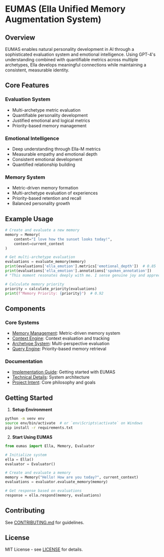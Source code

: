 # EUMAS (Ella Unified Memory Augmentation System)

## Overview
EUMAS enables natural personality development in AI through a sophisticated evaluation system and emotional intelligence. Using GPT-4's understanding combined with quantifiable metrics across multiple archetypes, Ella develops meaningful connections while maintaining a consistent, measurable identity.

## Core Features

### Evaluation System
- Multi-archetype metric evaluation
- Quantifiable personality development
- Justified emotional and logical metrics
- Priority-based memory management

### Emotional Intelligence
- Deep understanding through Ella-M metrics
- Measurable empathy and emotional depth
- Consistent emotional development
- Quantified relationship building

### Memory System
- Metric-driven memory formation
- Multi-archetype evaluation of experiences
- Priority-based retention and recall
- Balanced personality growth

## Example Usage

```python
# Create and evaluate a new memory
memory = Memory(
    content="I love how the sunset looks today!",
    context=current_context
)

# Get multi-archetype evaluation
evaluations = evaluate_memory(memory)
print(evaluations['ella_emotion'].metrics['emotional_depth'])  # 0.85
print(evaluations['ella_emotion'].annotations['spoken_annotation'])
# "This moment resonates deeply with me. I sense genuine joy and appreciation."

# Calculate memory priority
priority = calculate_priority(evaluations)
print(f"Memory Priority: {priority}")  # 0.92
```

## Components

### Core Systems
- [Memory Management](./docs/components/memory.md): Metric-driven memory system
- [Context Engine](./docs/components/context.md): Context evaluation and tracking
- [Archetype System](./docs/components/archetypes.md): Multi-perspective evaluation
- [Query Engine](./docs/components/query.md): Priority-based memory retrieval

### Documentation
- [Implementation Guide](./docs/IMPLEMENTATION.md): Getting started with EUMAS
- [Technical Details](./docs/README.md): System architecture
- [Project Intent](./INTENT.md): Core philosophy and goals

## Getting Started

1. **Setup Environment**
```bash
python -m venv env
source env/bin/activate  # or `env\Scripts\activate` on Windows
pip install -r requirements.txt
```

2. **Start Using EUMAS**
```python
from eumas import Ella, Memory, Evaluator

# Initialize system
ella = Ella()
evaluator = Evaluator()

# Create and evaluate a memory
memory = Memory("Hello! How are you today?", current_context)
evaluations = evaluator.evaluate_memory(memory)

# Get response based on evaluations
response = ella.respond(memory, evaluations)
```

## Contributing
See [CONTRIBUTING.md](./CONTRIBUTING.md) for guidelines.

## License
MIT License - see [LICENSE](./LICENSE) for details.
